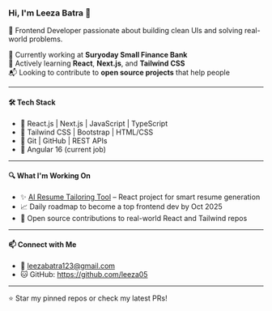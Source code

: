 ### Hi, I'm Leeza Batra 👋

🌱 Frontend Developer passionate about building clean UIs and solving real-world problems.

💼 Currently working at **Suryoday Small Finance Bank**  
🎯 Actively learning **React**, **Next.js**, and **Tailwind CSS**  
📬 Looking to contribute to **open source projects** that help people

---

#### 🛠️ Tech Stack
- 🔹 React.js | Next.js | JavaScript | TypeScript
- 🔹 Tailwind CSS | Bootstrap | HTML/CSS
- 🔹 Git | GitHub | REST APIs
- 🔹 Angular 16 (current job)

---

#### 🔍 What I'm Working On
- ✨ [AI Resume Tailoring Tool](#) – React project for smart resume generation
- 📈 Daily roadmap to become a top frontend dev by Oct 2025
- 🤝 Open source contributions to real-world React and Tailwind repos

---

#### 📫 Connect with Me
- 📧 leezabatra123@gmail.com
- 🐱 GitHub: https://github.com/leeza05

---

⭐️ Star my pinned repos or check my latest PRs!
